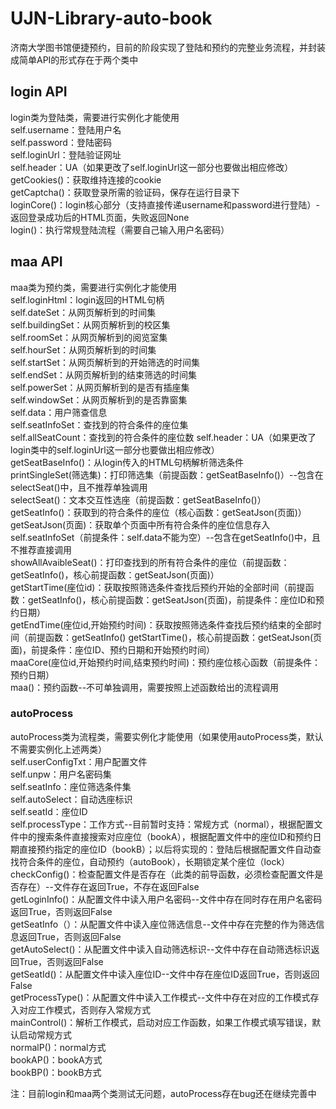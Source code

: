 # UJN-Library-auto-book
济南大学图书馆便捷预约，目前的阶段实现了登陆和预约的完整业务流程，并封装成简单API的形式存在于两个类中   
## login API    
login类为登陆类，需要进行实例化才能使用   
self.username：登陆用户名   
self.password：登陆密码    
self.loginUrl：登陆验证网址   
self.header：UA（如果更改了self.loginUrl这一部分也要做出相应修改）   
getCookies()：获取维持连接的cookie   
getCaptcha()：获取登录所需的验证码，保存在运行目录下   
loginCore()：login核心部分（支持直接传递username和password进行登陆）-返回登录成功后的HTML页面，失败返回None   
login()：执行常规登陆流程（需要自己输入用户名密码）   
## maa API   
maa类为预约类，需要进行实例化才能使用   
self.loginHtml：login返回的HTML句柄   
self.dateSet：从网页解析到的时间集   
self.buildingSet：从网页解析到的校区集   
self.roomSet：从网页解析到的阅览室集   
self.hourSet：从网页解析到的时间集   
self.startSet：从网页解析到的开始筛选的时间集   
self.endSet：从网页解析到的结束筛选的时间集   
self.powerSet：从网页解析到的是否有插座集   
self.windowSet：从网页解析到的是否靠窗集   
self.data：用户筛查信息   
self.seatInfoSet：查找到的符合条件的座位集   
self.allSeatCount：查找到的符合条件的座位数
self.header：UA（如果更改了login类中的self.loginUrl这一部分也要做出相应修改）   
getSeatBaseInfo()：从login传入的HTML句柄解析筛选条件   
printSingleSet(筛选集)：打印筛选集（前提函数：getSeatBaseInfo()）--包含在selectSeat()中，且不推荐单独调用   
selectSeat()：文本交互性选座（前提函数：getSeatBaseInfo()）   
getSeatInfo()：获取到的符合条件的座位（核心函数：getSeatJson(页面)）   
getSeatJson(页面)：获取单个页面中所有符合条件的座位信息存入self.seatInfoSet（前提条件：self.data不能为空）--包含在getSeatInfo()中，且不推荐直接调用   
showAllAvaibleSeat()：打印查找到的所有符合条件的座位（前提函数：getSeatInfo()，核心前提函数：getSeatJson(页面)）   
getStartTime(座位id)：获取按照筛选条件查找后预约开始的全部时间（前提函数：getSeatInfo()，核心前提函数：getSeatJson(页面)，前提条件：座位ID和预约日期）   
getEndTime(座位id,开始预约时间)：获取按照筛选条件查找后预约结束的全部时间（前提函数：getSeatInfo() getStartTime()，核心前提函数：getSeatJson(页面)，前提条件：座位ID、预约日期和开始预约时间）   
maaCore(座位id,开始预约时间,结束预约时间)：预约座位核心函数（前提条件：预约日期）   
maa()：预约函数--不可单独调用，需要按照上述函数给出的流程调用   
### autoProcess   
autoProcess类为流程类，需要实例化才能使用（如果使用autoProcess类，默认不需要实例化上述两类）   
self.userConfigTxt：用户配置文件   
self.unpw：用户名密码集   
self.seatInfo：座位筛选条件集   
self.autoSelect：自动选座标识   
self.seatId：座位ID   
self.processType：工作方式--目前暂时支持：常规方式（normal），根据配置文件中的搜索条件直接搜索对应座位（bookA），根据配置文件中的座位ID和预约日期直接预约指定的座位ID（bookB）；以后将实现的：登陆后根据配置文件自动查找符合条件的座位，自动预约（autoBook），长期锁定某个座位（lock）   
checkConfig()：检查配置文件是否存在（此类的前导函数，必须检查配置文件是否存在）--文件存在返回True，不存在返回False   
getLoginInfo()：从配置文件中读入用户名密码--文件中存在同时存在用户名密码返回True，否则返回False   
getSeatInfo（）：从配置文件中读入座位筛选信息--文件中存在完整的作为筛选信息返回True，否则返回False   
getAutoSelect()：从配置文件中读入自动筛选标识--文件中存在自动筛选标识返回True，否则返回False   
getSeatId()：从配置文件中读入座位ID--文件中存在座位ID返回True，否则返回False   
getProcessType()：从配置文件中读入工作模式--文件中存在对应的工作模式存入对应工作模式，否则存入常规方式   
mainControl()：解析工作模式，启动对应工作函数，如果工作模式填写错误，默认启动常规方式   
normalP()：normal方式   
bookAP()：bookA方式   
bookBP()：bookB方式   
    

注：目前login和maa两个类测试无问题，autoProcess存在bug还在继续完善中   